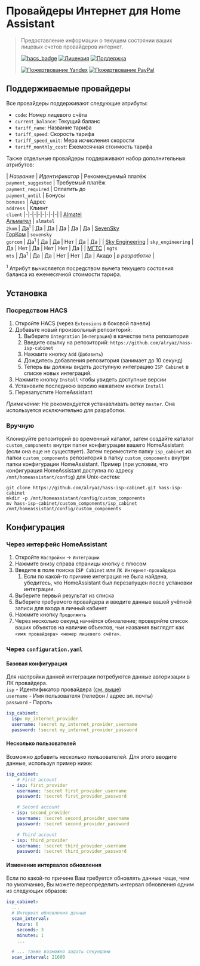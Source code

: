# Провайдеры Интернет для Home Assistant
> Предоставление информации о текущем состоянии ваших лицевых счетов провайдеров интернет.
>
>[![hacs_badge](https://img.shields.io/badge/HACS-Custom-orange.svg)](https://github.com/custom-components/hacs)
>[![Лицензия](https://img.shields.io/badge/%D0%9B%D0%B8%D1%86%D0%B5%D0%BD%D0%B7%D0%B8%D1%8F-MIT-yellow.svg)](https://opensource.org/licenses/MIT)
>[![Поддержка](https://img.shields.io/badge/%D0%9F%D0%BE%D0%B4%D0%B4%D0%B5%D1%80%D0%B6%D0%B8%D0%B2%D0%B0%D0%B5%D1%82%D1%81%D1%8F%3F-%D0%B4%D0%B0-green.svg)](https://github.com/alryaz/hass-isp-cabinet/graphs/commit-activity)
>
>[![Пожертвование Yandex](https://img.shields.io/badge/%D0%9F%D0%BE%D0%B6%D0%B5%D1%80%D1%82%D0%B2%D0%BE%D0%B2%D0%B0%D0%BD%D0%B8%D0%B5-Yandex-red.svg)](https://money.yandex.ru/to/410012369233217)
>[![Пожертвование PayPal](https://img.shields.io/badge/%D0%9F%D0%BE%D0%B6%D0%B5%D1%80%D1%82%D0%B2%D0%BE%D0%B2%D0%B0%D0%BD%D0%B8%D0%B5-Paypal-blueviolet.svg)](https://www.paypal.me/alryaz)

## Поддерживаемые провайдеры
Все провайдеры поддерживают следующие атрибуты:
- `code`: Номер лицевого счёта
- `current_balance`: Текущий баланс
- `tariff_name`: Название тарифа
- `tariff_speed`: Скорость тарифа
- `tariff_speed_unit`: Мера исчисления скорости
- `tariff_monthly_cost`: Ежемесячная стоимость тарифа

Также отдельные провайдеры поддерживают набор дополнительных атрибутов:

<a name="providers_table"></a>
| _Название_ | _Идентификатор_ | Рекомендуемый платёж<br>`payment_suggested` | Требуемый платёж<br>`payment_required` | Оплатить до<br>`payment_until` | Бонусы<br>`bonuses`    | Адрес<br>`address`     | Клиент<br>`client`
|-|-|-|-|-|-|-|-|
| [Almatel<br>Альмател](https://almatel.ru) | `almatel`<br>`2kom` | Да<sup>1</sup> | Да | Да | Да | Да | Да
| [SevenSky<br>ГорКом](https://seven-sky.net) | `sevensky`<br>`gorcom` | Да<sup>1</sup> | Да | Да | Нет | Да | Да |
| [Sky Engineering](http://sky-en.ru) | `sky_engineering` | Да | Нет | Да | Нет | Нет | Да |
| [МГТС](https://mgts.ru) | `mgts`<br>`mts` | Да<sup>1</sup> | Да | Да | Нет | Нет | Да
| Акадо | _в разработке_ |

<sup>1</sup> Атрибут вычисляется посредством вычета текущего состояния баланса из ежемесячной стоимости тарифа.

## Установка
### Посредством HACS
1. Откройте HACS (через `Extensions` в боковой панели)
1. Добавьте новый произвольный репозиторий:
   1. Выберите `Integration` (`Интеграция`) в качестве типа репозитория
   1. Введите ссылку на репозиторий: `https://github.com/alryaz/hass-isp-cabinet`
   1. Нажмите кнопку `Add` (`Добавить`)
   1. Дождитесь добавления репозитория (занимает до 10 секунд)
   1. Теперь вы должны видеть доступную интеграцию `ISP Cabinet` в списке новых интеграций.
1. Нажмите кнопку `Install` чтобы увидеть доступные версии
1. Установите последнюю версию нажатием кнопки `Install`
1. Перезапустите HomeAssistant

_Примечание:_ Не рекомендуется устанавливать ветку `master`. Она используется исключительно для разработки. 

### Вручную
Клонируйте репозиторий во временный каталог, затем создайте каталог `custom_components` внутри папки конфигурации
вашего HomeAssistant (если она еще не существует). Затем переместите папку `isp_cabinet` из папки `custom_components` 
репозитория в папку `custom_components` внутри папки конфигурации HomeAssistant.
Пример (при условии, что конфигурация HomeAssistant доступна по адресу `/mnt/homeassistant/config`) для Unix-систем:
```
git clone https://github.com/alryaz/hass-isp-cabinet.git hass-isp-cabinet
mkdir -p /mnt/homeassistant/config/custom_components
mv hass-isp-cabinet/custom_components/isp_cabinet /mnt/homeassistant/config/custom_components
```

## Конфигурация
### Через интерфейс HomeAssistant
1. Откройте `Настройки` -> `Интеграции`
1. Нажмите внизу справа страницы кнопку с плюсом
1. Введите в поле поиска `ISP Cabinet` или `ЛК Интернет-провайдера`
   1. Если по какой-то причине интеграция не была найдена, убедитесь, что HomeAssistant был перезапущен после
        установки интеграции.
1. Выберите первый результат из списка
1. Выберите требуемого провайдера и введите данные вашей учётной записи для входа в личный кабинет
1. Нажмите кнопку `Продолжить`
1. Через несколько секунд начнётся обновление; проверяйте список ваших объектов на наличие
   объектов, чьи названия выглядят как `<имя провайдера> <номер лицевого счёта>`.
   
### Через `configuration.yaml`
#### Базовая конфигурация
Для настройки данной интеграции потребуются данные авторизации в ЛК провайдера.  
`isp` - Идентификатор провайдера ([см. выше](#providers_table))  
`username` - Имя пользователя (телефон / адрес эл. почты)  
`password` - Пароль
```yaml
isp_cabinet:
  isp: my_internet_provider
  username: !secret my_internet_provider_username
  password: !secret my_internet_provider_password
```

#### Несколько пользователей
Возможно добавить несколько пользователей.
Для этого вводите данные, используя пример ниже:
```yaml
isp_cabinet:
    # First account
  - isp: first_provider
    username: !secret first_provider_username
    password: !secret first_provider_password

    # Second account
  - isp: second_provider
    username: !secret second_provider_username
    password: !secret second_provider_password

    # Third account
  - isp: third_provider
    username: !secret third_provider_username
    password: !secret third_provider_password 
```

#### Изменение интервалов обновления
Если по какой-то причине Вам требуется обновлять данные чаще, чем по умолчанию,
Вы можете переопределить интервал обновления одним из следующих образов:
```yaml
isp_cabinet:
  ...
  # Интервал обновления данных
  scan_interval:
    hours: 6
    seconds: 3
    minutes: 1
    ...

  # ... также возможно задать секундами
  scan_interval: 21600
```